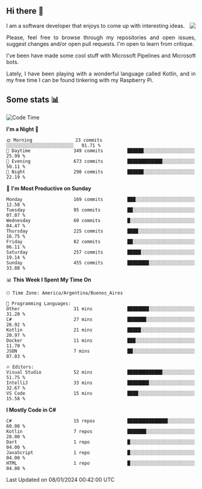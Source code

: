 ## Hi there :slightly_smiling_face:

<img src="https://github-readme-stats.vercel.app/api?username=victorgrycuk&show_icons=true&count_private=true&title_color=F7941E&icon_color=F7941E" align="right">

<p align="justify">
I am a software developer that enjoys to come up with interesting ideas.
<p/>

<p align= "justify">
Please, feel free to browse through my repositories and open issues, suggest changes and/or open pull requests. I'm open to learn from critique.
<p/>


<p align= "justify">
I've been have made some cool stuff with Microsoft Pipelines and Microsoft bots.
<p/>

<p align= "justify">
Lately, I have been playing with a wonderful language called Kotlin, and in my free time I can be found tinkering with my Raspberry Pi.
<p/>

## Some stats :bar_chart:
<!--START_SECTION:waka-->
![Code Time](http://img.shields.io/badge/Code%20Time-1%2C839%20hrs%2055%20mins-blue)

**I'm a Night 🦉** 

```text
🌞 Morning                23 commits          ░░░░░░░░░░░░░░░░░░░░░░░░░   01.71 % 
🌆 Daytime                349 commits         ██████░░░░░░░░░░░░░░░░░░░   25.99 % 
🌃 Evening                673 commits         █████████████░░░░░░░░░░░░   50.11 % 
🌙 Night                  298 commits         ██████░░░░░░░░░░░░░░░░░░░   22.19 % 
```
📅 **I'm Most Productive on Sunday** 

```text
Monday                   169 commits         ███░░░░░░░░░░░░░░░░░░░░░░   12.58 % 
Tuesday                  95 commits          ██░░░░░░░░░░░░░░░░░░░░░░░   07.07 % 
Wednesday                60 commits          █░░░░░░░░░░░░░░░░░░░░░░░░   04.47 % 
Thursday                 225 commits         ████░░░░░░░░░░░░░░░░░░░░░   16.75 % 
Friday                   82 commits          ██░░░░░░░░░░░░░░░░░░░░░░░   06.11 % 
Saturday                 257 commits         █████░░░░░░░░░░░░░░░░░░░░   19.14 % 
Sunday                   455 commits         ████████░░░░░░░░░░░░░░░░░   33.88 % 
```


📊 **This Week I Spent My Time On** 

```text
🕑︎ Time Zone: America/Argentina/Buenos_Aires

💬 Programming Languages: 
Other                    31 mins             ████████░░░░░░░░░░░░░░░░░   31.20 % 
C#                       27 mins             ███████░░░░░░░░░░░░░░░░░░   26.92 % 
Kotlin                   21 mins             █████░░░░░░░░░░░░░░░░░░░░   20.97 % 
Docker                   11 mins             ███░░░░░░░░░░░░░░░░░░░░░░   11.70 % 
JSON                     7 mins              ██░░░░░░░░░░░░░░░░░░░░░░░   07.03 % 

🔥 Editors: 
Visual Studio            52 mins             █████████████░░░░░░░░░░░░   51.75 % 
IntelliJ                 33 mins             ████████░░░░░░░░░░░░░░░░░   32.67 % 
VS Code                  15 mins             ████░░░░░░░░░░░░░░░░░░░░░   15.58 % 
```

**I Mostly Code in C#** 

```text
C#                       15 repos            ███████████████░░░░░░░░░░   60.00 % 
Kotlin                   7 repos             ███████░░░░░░░░░░░░░░░░░░   28.00 % 
Dart                     1 repo              █░░░░░░░░░░░░░░░░░░░░░░░░   04.00 % 
JavaScript               1 repo              █░░░░░░░░░░░░░░░░░░░░░░░░   04.00 % 
HTML                     1 repo              █░░░░░░░░░░░░░░░░░░░░░░░░   04.00 % 
```




 Last Updated on 08/01/2024 00:42:00 UTC
<!--END_SECTION:waka-->

